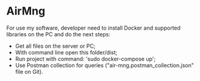# AirMng
For use my software, developer need to install Docker and supported libraries on the PC and do the next steps:

- Get all files on the server or PC;
- With command line open this folder/dist;
- Run project with command: 'sudo docker-compose up';
- Use Postman collection for queries ("air-mng.postman_collection.json" file on Git).

